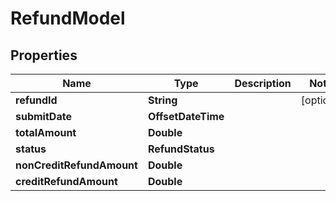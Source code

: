 

# RefundModel


## Properties

| Name | Type | Description | Notes |
|------------ | ------------- | ------------- | -------------|
|**refundId** | **String** |  |  [optional] |
|**submitDate** | **OffsetDateTime** |  |  |
|**totalAmount** | **Double** |  |  |
|**status** | **RefundStatus** |  |  |
|**nonCreditRefundAmount** | **Double** |  |  |
|**creditRefundAmount** | **Double** |  |  |



